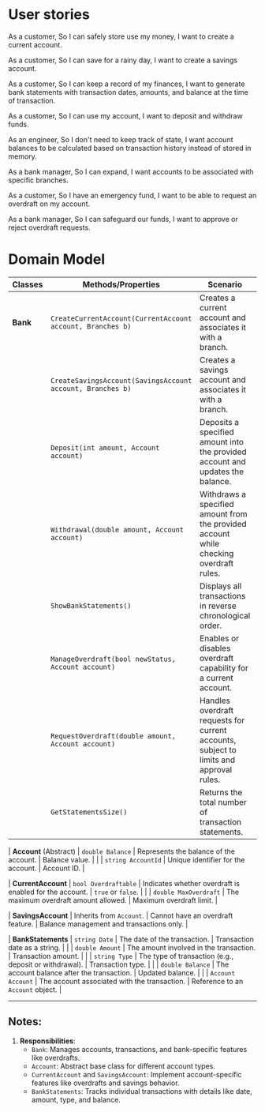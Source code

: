 
# User stories
As a customer,
So I can safely store use my money,
I want to create a current account.

As a customer,
So I can save for a rainy day,
I want to create a savings account.

As a customer,
So I can keep a record of my finances,
I want to generate bank statements with transaction dates, amounts, and balance at the time of transaction.

As a customer,
So I can use my account,
I want to deposit and withdraw funds.


As an engineer,
So I don't need to keep track of state,
I want account balances to be calculated based on transaction history instead of stored in memory.

As a bank manager,
So I can expand,
I want accounts to be associated with specific branches.

As a customer,
So I have an emergency fund,
I want to be able to request an overdraft on my account.

As a bank manager,
So I can safeguard our funds,
I want to approve or reject overdraft requests.







# Domain Model

| Classes             | Methods/Properties                                 | Scenario                                                                                      | Outputs                                      |
|---------------------|----------------------------------------------------|----------------------------------------------------------------------------------------------|----------------------------------------------|
| **Bank**            | `CreateCurrentAccount(CurrentAccount account, Branches b)` | Creates a current account and associates it with a branch.                                   | Returns the created `CurrentAccount`.        |
|                     | `CreateSavingsAccount(SavingsAccount account, Branches b)` | Creates a savings account and associates it with a branch.                                   | Returns the created `SavingsAccount`.        |
|                     | `Deposit(int amount, Account account)`            | Deposits a specified amount into the provided account and updates the balance.               | Updated balance and a new transaction record.|
|                     | `Withdrawal(double amount, Account account)`      | Withdraws a specified amount from the provided account while checking overdraft rules.       | Updated balance and a new transaction record.|
|                     | `ShowBankStatements()`                            | Displays all transactions in reverse chronological order.                                    | Prints transaction details to the console.   |
|                     | `ManageOverdraft(bool newStatus, Account account)`| Enables or disables overdraft capability for a current account.                              | Message indicating success or failure.       |
|                     | `RequestOverdraft(double amount, Account account)`| Handles overdraft requests for current accounts, subject to limits and approval rules.       | Approval or rejection message.               |
|                     | `GetStatementsSize()`                             | Returns the total number of transaction statements.                                          | The size of the `statements` list.           |

| **Account** (Abstract) | `double Balance`                                | Represents the balance of the account.                                                      | Balance value.                              |
|                        | `string AccountId`                              | Unique identifier for the account.                                                          | Account ID.                                 |

| **CurrentAccount**    | `bool Overdraftable`                             | Indicates whether overdraft is enabled for the account.                                      | `true` or `false`.                          |
|                       | `double MaxOverdraft`                            | The maximum overdraft amount allowed.                                                        | Maximum overdraft limit.                    |

| **SavingsAccount**    | Inherits from `Account`.                         | Cannot have an overdraft feature.                                                           | Balance management and transactions only.   |

| **BankStatements**    | `string Date`                                    | The date of the transaction.                                                                | Transaction date as a string.               |
|                       | `double Amount`                                  | The amount involved in the transaction.                                                     | Transaction amount.                         |
|                       | `string Type`                                    | The type of transaction (e.g., deposit or withdrawal).                                       | Transaction type.                           |
|                       | `double Balance`                                 | The account balance after the transaction.                                                  | Updated balance.                            |
|                       | `Account Account`                                | The account associated with the transaction.                                                | Reference to an `Account` object.           |

---

## Notes:
1. **Responsibilities**:
   - `Bank`: Manages accounts, transactions, and bank-specific features like overdrafts.
   - `Account`: Abstract base class for different account types.
   - `CurrentAccount` and `SavingsAccount`: Implement account-specific features like overdrafts and savings behavior.
   - `BankStatements`: Tracks individual transactions with details like date, amount, type, and balance.


